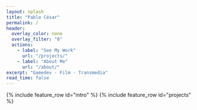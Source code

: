 ```yaml
---
layout: splash
title: "Pablo César"
permalink: /
header:
  overlay_color: none
  overlay_filter: "0"
  actions:
    - label: "See My Work"
      url: "/projects/"
    - label: "About Me"
      url: "/about/"
excerpt: "Gamedev · Film · Transmedia"
read_time: false
---
```


<!-- Imagen de fondo para la página de inicio -->
<div class="background-image"></div>

{% include feature_row id="intro" %}
{% include feature_row id="projects" %}
